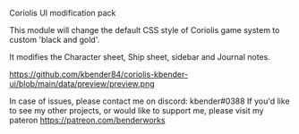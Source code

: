 Coriolis UI modification pack

This module will change the default CSS style of Coriolis game system to custom 'black and gold'.

It modifies the Character sheet, Ship sheet, sidebar and Journal notes. 

https://github.com/kbender84/coriolis-kbender-ui/blob/main/data/preview/preview.png

In case of issues, please contact me on discord: kbender#0388
If you'd like to see my other projects, or would like to support me, please visit my pateron https://patreon.com/benderworks
